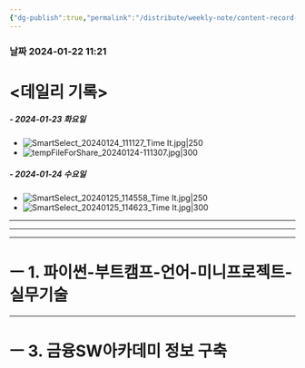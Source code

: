 ```yaml
---
{"dg-publish":true,"permalink":"/distribute/weekly-note/content-record-folder/2024-01-21-w4/","tags":["데일리-주간-기록"],"noteIcon":""}
---
```


### 날짜 2024-01-22 11:21

# <데일리 기록> 

##### - 2024-01-23 화요일
- ![SmartSelect_20240124_111127_Time It.jpg|250](/img/user/%EC%B2%A8%EB%B6%80%ED%8C%8C%EC%9D%BC/SmartSelect_20240124_111127_Time%20It.jpg)
- ![tempFileForShare_20240124-111307.jpg|300](/img/user/%EC%B2%A8%EB%B6%80%ED%8C%8C%EC%9D%BC/tempFileForShare_20240124-111307.jpg)


##### - 2024-01-24 수요일
- ![SmartSelect_20240125_114558_Time It.jpg|250](/img/user/%EC%B2%A8%EB%B6%80%ED%8C%8C%EC%9D%BC/SmartSelect_20240125_114558_Time%20It.jpg)
- ![SmartSelect_20240125_114623_Time It.jpg|300](/img/user/%EC%B2%A8%EB%B6%80%ED%8C%8C%EC%9D%BC/SmartSelect_20240125_114623_Time%20It.jpg)


----
-----
---
# ㅡ 1. 파이썬-부트캠프-언어-미니프로젝트-실무기술



---
# ㅡ 3. 금융SW아카데미 정보 구축


